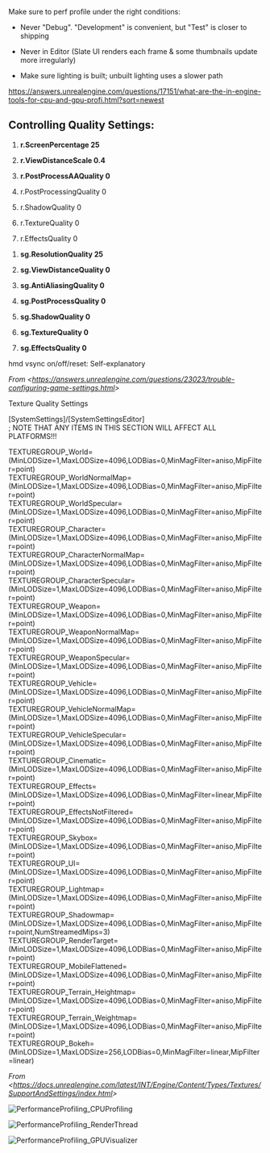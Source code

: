 Make sure to perf profile under the right conditions:

- Never "Debug". "Development" is convenient, but "Test" is closer to shipping

- Never in Editor (Slate UI renders each frame & some thumbnails update more irregularly)

- Make sure lighting is built; unbuilt lighting uses a slower path

<https://answers.unrealengine.com/questions/17151/what-are-the-in-engine-tools-for-cpu-and-gpu-profi.html?sort=newest>

## Controlling Quality Settings:

1.  **r.ScreenPercentage 25**

2.  **r.ViewDistanceScale 0.4**

3.  **r.PostProcessAAQuality 0**

4.  r.PostProcessingQuality 0

5.  r.ShadowQuality 0

6.  r.TextureQuality 0

7.  r.EffectsQuality 0

1)  **sg.ResolutionQuality 25**

2)  **sg.ViewDistanceQuality 0**

3)  **sg.AntiAliasingQuality 0**

4)  **sg.PostProcessQuality 0**

5)  **sg.ShadowQuality 0**

6)  **sg.TextureQuality 0**

7)  **sg.EffectsQuality 0**

hmd vsync on/off/reset: Self-explanatory

_From &lt;<https://answers.unrealengine.com/questions/23023/trouble-configuring-game-settings.html>&gt;_

Texture Quality Settings

\[SystemSettings\]/\[SystemSettingsEditor\]  
; NOTE THAT ANY ITEMS IN THIS SECTION WILL AFFECT ALL PLATFORMS!!!

TEXTUREGROUP_World=(MinLODSize=1,MaxLODSize=4096,LODBias=0,MinMagFilter=aniso,MipFilter=point)  
TEXTUREGROUP_WorldNormalMap=(MinLODSize=1,MaxLODSize=4096,LODBias=0,MinMagFilter=aniso,MipFilter=point)  
TEXTUREGROUP_WorldSpecular=(MinLODSize=1,MaxLODSize=4096,LODBias=0,MinMagFilter=aniso,MipFilter=point)  
TEXTUREGROUP_Character=(MinLODSize=1,MaxLODSize=4096,LODBias=0,MinMagFilter=aniso,MipFilter=point)  
TEXTUREGROUP_CharacterNormalMap=(MinLODSize=1,MaxLODSize=4096,LODBias=0,MinMagFilter=aniso,MipFilter=point)  
TEXTUREGROUP_CharacterSpecular=(MinLODSize=1,MaxLODSize=4096,LODBias=0,MinMagFilter=aniso,MipFilter=point)  
TEXTUREGROUP_Weapon=(MinLODSize=1,MaxLODSize=4096,LODBias=0,MinMagFilter=aniso,MipFilter=point)  
TEXTUREGROUP_WeaponNormalMap=(MinLODSize=1,MaxLODSize=4096,LODBias=0,MinMagFilter=aniso,MipFilter=point)  
TEXTUREGROUP_WeaponSpecular=(MinLODSize=1,MaxLODSize=4096,LODBias=0,MinMagFilter=aniso,MipFilter=point)  
TEXTUREGROUP_Vehicle=(MinLODSize=1,MaxLODSize=4096,LODBias=0,MinMagFilter=aniso,MipFilter=point)  
TEXTUREGROUP_VehicleNormalMap=(MinLODSize=1,MaxLODSize=4096,LODBias=0,MinMagFilter=aniso,MipFilter=point)  
TEXTUREGROUP_VehicleSpecular=(MinLODSize=1,MaxLODSize=4096,LODBias=0,MinMagFilter=aniso,MipFilter=point)  
TEXTUREGROUP_Cinematic=(MinLODSize=1,MaxLODSize=4096,LODBias=0,MinMagFilter=aniso,MipFilter=point)  
TEXTUREGROUP_Effects=(MinLODSize=1,MaxLODSize=4096,LODBias=0,MinMagFilter=linear,MipFilter=point)  
TEXTUREGROUP_EffectsNotFiltered=(MinLODSize=1,MaxLODSize=4096,LODBias=0,MinMagFilter=aniso,MipFilter=point)  
TEXTUREGROUP_Skybox=(MinLODSize=1,MaxLODSize=4096,LODBias=0,MinMagFilter=aniso,MipFilter=point)  
TEXTUREGROUP_UI=(MinLODSize=1,MaxLODSize=4096,LODBias=0,MinMagFilter=aniso,MipFilter=point)  
TEXTUREGROUP_Lightmap=(MinLODSize=1,MaxLODSize=4096,LODBias=0,MinMagFilter=aniso,MipFilter=point)  
TEXTUREGROUP_Shadowmap=(MinLODSize=1,MaxLODSize=4096,LODBias=0,MinMagFilter=aniso,MipFilter=point,NumStreamedMips=3)  
TEXTUREGROUP_RenderTarget=(MinLODSize=1,MaxLODSize=4096,LODBias=0,MinMagFilter=aniso,MipFilter=point)  
TEXTUREGROUP_MobileFlattened=(MinLODSize=1,MaxLODSize=4096,LODBias=0,MinMagFilter=aniso,MipFilter=point)  
TEXTUREGROUP_Terrain_Heightmap=(MinLODSize=1,MaxLODSize=4096,LODBias=0,MinMagFilter=aniso,MipFilter=point)  
TEXTUREGROUP_Terrain_Weightmap=(MinLODSize=1,MaxLODSize=4096,LODBias=0,MinMagFilter=aniso,MipFilter=point)  
TEXTUREGROUP_Bokeh=(MinLODSize=1,MaxLODSize=256,LODBias=0,MinMagFilter=linear,MipFilter=linear)

_From &lt;<https://docs.unrealengine.com/latest/INT/Engine/Content/Types/Textures/SupportAndSettings/index.html>&gt;_

![PerformanceProfiling_CPUProfiling](C:\devguide\conversion\FINISHED\assets\PerformanceProfiling_CPUProfiling.png)

![PerformanceProfiling_RenderThread](C:\devguide\conversion\FINISHED\assets\PerformanceProfiling_RenderThread.png)

![PerformanceProfiling_GPUVisualizer](C:\devguide\conversion\FINISHED\assets\PerformanceProfiling_GPUVisualizer.png)
